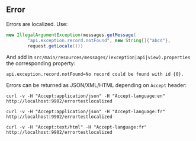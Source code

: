 ## Error

Errors are localized. Use:

```java
new IllegalArgumentException(messages.getMessage(
        "api.exception.record.notFound", new String[]{"abcd"},
        request.getLocale()))
```

And add in `src/main/resources/messages/(exception|api|view).properties` the corresponding property:

```properties
api.exception.record.notFound=No record could be found with id {0}.
```

Errors can be returned as JSON/XML/HTML depending on `Accept` header:


```shell script
curl -v -H "Accept:application/json" -H "Accept-language:en" http://localhost:9902/errortestlocalized

curl -v -H "Accept:application/json" -H "Accept-language:fr" http://localhost:9902/errortestlocalized

curl -v -H "Accept:text/html" -H "Accept-language:fr" http://localhost:9902/errortestlocalized
```

